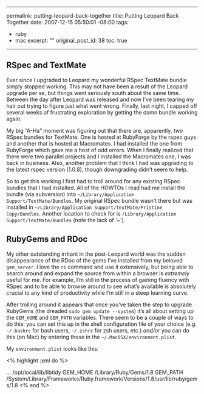 ----- 
permalink: putting-leopard-back-together
title: Putting Leopard Back Together
date: 2007-12-15 05:50:01 -08:00
tags:
- ruby
- mac
excerpt: ""
original_post_id: 38
toc: true
-----
## RSpec and TextMate


Ever since I upgraded to Leopard my wonderful RSpec TextMate bundle simply stopped working. This may not have been a result of the Leopard upgrade per se, but things went seriously south about the same time. Between the day after Leopard was released and now I&#8217;ve been tearing my hair out trying to figure just what went wrong. Finally, last night, I capped off several weeks of frustrating exploration by getting the damn bundle working again.


My big &#8220;A-Ha&#8221; moment was figuring out that there are, apparently, _two_ RSpec bundles for TextMate. One is hosted at RubyForge by the rspec guys and another that is hosted at Macromates. I had installed the one from RubyForge which gave me a host of odd errors. When I finally realized that there were two parallel projects and I installed the Macromates one, I was back in business. Also, another problem that I think I had was upgrading to the latest rspec version (1.0.8), though downgrading didn&#8217;t seem to help.


So to get this working I first had to troll around for any existing RSpec bundles that I had installed. All of the HOWTOs I read had me install the bundle (via subversion) into `~/Library/Application Support/TextMate/Bundles`. My original RSpec bundle wasn&#8217;t there but was installed in `~/Library/Application Support/TextMate/Pristine Copy/Bundles`. Another location to check for is `/Library/Application Support/TextMate/Bundles` (note the lack of &#8216;~&#8217;).


## RubyGems and RDoc


My other outstanding irritant in the post-Leopard world was the sudden disappearance of the RDoc of the gems I&#8217;ve installed from my beloved `gem_server`. I love the `ri` command and use it extensively, but being able to search around and expand the source from within a browser is _extremely_ useful for me. For example, I&#8217;m still in the process of gaining fluency with RSpec and to be able to browse around to see what&#8217;s available is absolutely crucial to any kind of productivity while I&#8217;m still in a steep learning curve.


After trolling around it appears that once you&#8217;ve taken the step to upgrade RubyGems (the dreaded `sudo gem update --system`) it&#8217;s all about setting up the `GEM_HOME` and `GEM_PATH` variables. There seem to be a couple of ways to do this: you can set this up in the shell configuration file of your choice (e.g. `~/.bashrc` for bash users, `~/.zshrc` for zsh users, etc.) _and/or_ you can do this (on Mac) by entering these in the `~/.MacOSX/environment.plist`.


My `environment.plist` looks like this:

<% highlight :xml do %>
<!DOCTYPE plist PUBLIC "-//Apple//DTD PLIST 1.0//EN" "http://www.apple.com/DTDs/PropertyList-1.0.dtd">
  <dict>
    ...
    <string>/opt/local/lib/libtidy</string>
    <key>GEM_HOME</key>
    <string>/Library/Ruby/Gems/1.8</string>
    <key>GEM_PATH</key>
    <string>/System/Library/Frameworks/Ruby.framework/Versions/1.8/usr/lib/ruby/gems/1.8</string>
  </dict>
</plist>
<% end %>
